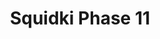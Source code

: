 ---
slug: squidki-phase-11
title: Squidki Phase 11
description: "Squidki Phase 11 is an exciting online game. Play for free directly in your browser!"
icon: /images/new_mods/Sprunki Phase 11.png
url: https://wowtbc.net/sprunkin/phase11/index.html
previewImage: /images/new_mods/Sprunki Phase 11.png
type: new mods

# SEO配置
seo:
  title: "Squidki Phase 11 - Play Free Online Game | Fun Browser Games"
  description: "Squidki Phase 11 - Play this fun online game for free in your browser. No download required!"
  ogImage: "/images/new_mods/Sprunki Phase 11.png"
  keywords: "squidki-phase-11, online game, browser game, free game, new mods game, play online"

videoUrls:
  - https://www.youtube.com/embed/example1
  - https://www.youtube.com/embed/example2

whyPlay:
  title: "Why Play Squidki Phase 11?"
  items:
    - "Immersive Gameplay: Squidki Phase 11 offers an engaging and immersive gaming experience that will keep you entertained for hours"
    - "Challenging Levels: Test your skills with increasingly difficult challenges and obstacles"
    - "Beautiful Graphics: Enjoy stunning visuals and smooth animations that bring the game world to life"
    - "Regular Updates: New content and features are added regularly to keep the game fresh and exciting"
    - "Free to Play: Experience all the fun without spending a penny"
    - "Community Features: Connect with other players, share strategies, and compete for high scores"
    - "Cross-Platform: Play on any device with a web browser, no downloads required"

features:
  title: "Key Features of Squidki Phase 11"
  image: "/images/new_mods/Sprunki Phase 11.png"
  items:
    - "Intuitive Controls: Easy to learn controls make Squidki Phase 11 accessible for players of all skill levels"
    - "Multiple Game Modes: Enjoy various gameplay options that provide different challenges and experiences"
    - "Character Customization: Personalize your gaming experience with unique characters and items"
    - "Achievement System: Complete special tasks to earn rewards and recognition"
    - "Leaderboards: Compete with players worldwide and see who can achieve the highest scores"

characteristics:
  title: "Game Characteristics"
  image: "/images/new_mods/Sprunki Phase 11.png"
  items:
    - "Genre: New mods game with elements of strategy and skill"
    - "Difficulty: Suitable for both casual gamers and those seeking a challenge"
    - "Play Time: Quick sessions or extended gameplay, depending on your preference"
    - "Art Style: Vibrant and engaging visuals that enhance the gaming experience"
    - "Sound Design: Immersive audio that complements the gameplay perfectly"

info: "Squidki Phase 11 is an exciting online game that offers players a unique and engaging gaming experience. With its intuitive controls, stunning visuals, and challenging gameplay, Squidki Phase 11 provides hours of entertainment for players of all ages and skill levels. Whether you're looking for a quick gaming session during a break or an extended play session, Squidki Phase 11 delivers an immersive experience that will keep you coming back for more. The game features multiple levels of increasing difficulty, ensuring that players are constantly challenged as they progress. With regular updates adding new content and features, Squidki Phase 11 remains fresh and exciting, providing endless entertainment options for its growing community of players."

howToPlayIntro: "Welcome to Squidki Phase 11! This guide will walk you through the basics and help you master the game. Whether you're a beginner or looking to improve your skills, these tips and instructions will enhance your gaming experience."

howToPlaySteps:
  - title: "Getting Started"
    description: "Begin your Squidki Phase 11 adventure by familiarizing yourself with the controls. Use your keyboard or mouse to navigate through the game interface. The tutorial will guide you through the basic mechanics and help you understand the objectives."
  - title: "Understanding the Objectives"
    description: "In Squidki Phase 11, your main goal is to progress through levels by completing specific objectives. Each level presents unique challenges that require different strategies and approaches."
  - title: "Mastering the Controls"
    description: "Practice using the controls to improve your precision and reaction time. Squidki Phase 11 requires quick reflexes and strategic thinking to overcome obstacles and defeat opponents."
  - title: "Utilizing Power-ups"
    description: "Collect power-ups throughout the game to enhance your abilities and overcome difficult challenges. Each power-up offers unique advantages that can be crucial for success."
  - title: "Developing Strategies"
    description: "As you progress in Squidki Phase 11, develop effective strategies for different scenarios. Analyze patterns, anticipate challenges, and adapt your approach to maximize your performance."

faq:
  title: "Frequently Asked Questions about Squidki Phase 11"
  items:
    - question: "Is Squidki Phase 11 free to play?"
      answer: "Yes, Squidki Phase 11 is completely free to play directly in your web browser. No downloads or purchases are required to enjoy the full game experience."
    - question: "Can I play Squidki Phase 11 on mobile devices?"
      answer: "Yes, Squidki Phase 11 is optimized for both desktop and mobile play. You can enjoy the game on any device with a web browser and internet connection."
    - question: "Are there any in-game purchases?"
      answer: "While Squidki Phase 11 is free to play, there may be optional in-game purchases available for cosmetic items or additional features that don't affect core gameplay."
    - question: "How often is Squidki Phase 11 updated?"
      answer: "The developers regularly update Squidki Phase 11 with new content, features, and improvements based on player feedback and game performance."
    - question: "Can I play Squidki Phase 11 offline?"
      answer: "Currently, Squidki Phase 11 requires an internet connection to play as it's a browser-based online game."
    - question: "Is Squidki Phase 11 suitable for children?"
      answer: "Yes, Squidki Phase 11 is designed to be family-friendly and suitable for players of all ages."
    - question: "How do I report bugs or issues?"
      answer: "If you encounter any problems while playing Squidki Phase 11, you can report them through the game's support page or contact the developers directly through their website."
    - question: "Still Have Questions?"
      answer: "If you have additional questions about Squidki Phase 11 that aren't covered in this FAQ, please visit our support center or contact our customer service team for assistance."
---